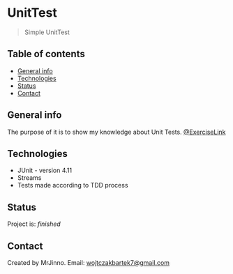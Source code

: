 # UnitTest
> Simple UnitTest

## Table of contents
* [General info](#general-info)
* [Technologies](#technologies)
* [Status](#status)
* [Contact](#contact)

## General info
The purpose of it is to show my knowledge about Unit Tests. [@ExerciseLink](https://osherove.com/tdd-kata-1)

## Technologies
* JUnit - version 4.11
* Streams
* Tests made according to TDD process

## Status
Project is: _finished_

## Contact
Created by MrJinno. Email: wojtczakbartek7@gmail.com
